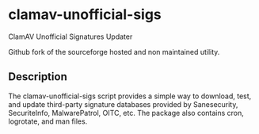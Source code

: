 # clamav-unofficial-sigs
ClamAV Unofficial Signatures Updater

Github fork of the sourceforge hosted and non maintained utility.

## Description
The clamav-unofficial-sigs script provides a simple way to download, test, and update third-party signature databases provided by Sanesecurity, SecuriteInfo, MalwarePatrol, OITC, etc. The package also contains cron, logrotate, and man files.
